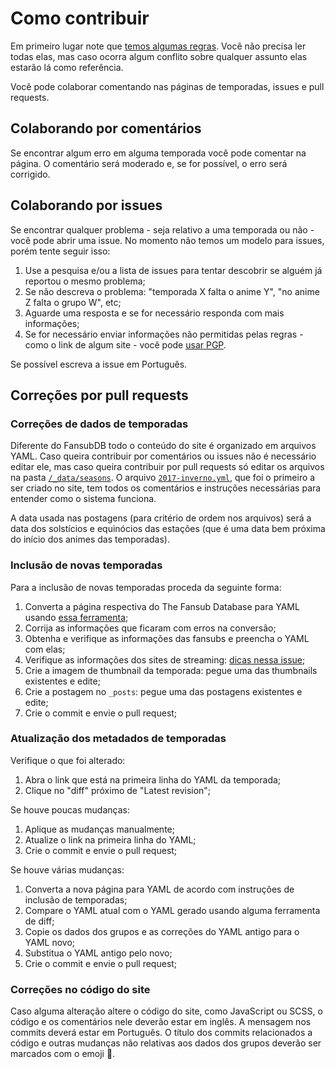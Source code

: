 # Como contribuir

Em primeiro lugar note que [temos algumas regras](https://db.fansubs.com.br/regras/). Você não precisa
ler todas elas, mas caso ocorra algum conflito sobre qualquer assunto elas estarão lá como referência.

Você pode colaborar comentando nas páginas de temporadas, issues e pull requests.

## Colaborando por comentários

Se encontrar algum erro em alguma temporada você pode comentar na página. O comentário será moderado e,
se for possível, o erro será corrigido.

## Colaborando por issues

Se encontrar qualquer problema - seja relativo a uma temporada ou não - você pode abrir uma issue. No momento
não temos um modelo para issues, porém tente seguir isso:

1. Use a pesquisa e/ou a lista de issues para tentar descobrir se alguém já reportou o mesmo problema;
2. Se não descreva o problema: "temporada X falta o anime Y", "no anime Z falta o grupo W", etc;
3. Aguarde uma resposta e se for necessário responda com mais informações;
4. Se for necessário enviar informações não permitidas pelas regras - como o link de algum site - você pode [usar PGP](https://keybase.io/encrypt#qgustavor).

Se possível escreva a issue em Português.

## Correções por pull requests

### Correções de dados de temporadas

Diferente do FansubDB todo o conteúdo do site é organizado em arquivos YAML. Caso queira contribuir por
comentários ou issues não é necessário editar ele, mas caso queira contribuir por pull requests só editar
os arquivos na pasta [`/_data/seasons`](https://github.com/qgustavor/fansubdb/tree/master/_data/seasons). O
arquivo [`2017-inverno.yml`](https://github.com/qgustavor/fansubdb/blob/master/_data/seasons/2017-inverno.yml),
que foi o primeiro a ser criado no site, tem todos os comentários e instruções necessárias para entender
como o sistema funciona.

A data usada nas postagens (para critério de ordem nos arquivos) será a data dos solstícios e equinócios
das estações (que é uma data bem próxima do início dos animes das temporadas).

### Inclusão de novas temporadas

Para a inclusão de novas temporadas proceda da seguinte forma:

1. Converta a página respectiva do The Fansub Database para YAML usando [essa ferramenta](https://gist.github.com/qgustavor/e9afafd3c2dece2c3cb0cb26b6a97c6c);
2. Corrija as informações que ficaram com erros na conversão;
3. Obtenha e verifique as informações das fansubs e preencha o YAML com elas;
4. Verifique as informações dos sites de streaming: [dicas nessa issue](https://github.com/qgustavor/fansubdb/issues/9);
5. Crie a imagem de thumbnail da temporada: pegue uma das thumbnails existentes e edite;
6. Crie a postagem no `_posts`: pegue uma das postagens existentes e edite;
7. Crie o commit e envie o pull request;

### Atualização dos metadados de temporadas

Verifique o que foi alterado:

1. Abra o link que está na primeira linha do YAML da temporada;
2. Clique no "diff" próximo de "Latest revision";

Se houve poucas mudanças:

1. Aplique as mudanças manualmente;
2. Atualize o link na primeira linha do YAML;
3. Crie o commit e envie o pull request;

Se houve várias mudanças:

1. Converta a nova página para YAML de acordo com instruções de inclusão de temporadas;
2. Compare o YAML atual com o YAML gerado usando alguma ferramenta de diff;
3. Copie os dados dos grupos e as correções do YAML antigo para o YAML novo;
4. Substitua o YAML antigo pelo novo;
5. Crie o commit e envie o pull request;

### Correções no código do site

Caso alguma alteração altere o código do site, como JavaScript ou SCSS, o código e os comentários nele deverão
estar em inglês. A mensagem nos commits deverá estar em Português. O título dos commits relacionados a código
e outras mudanças não relativas aos dados dos grupos deverão ser marcados com o emoji 🔧.
